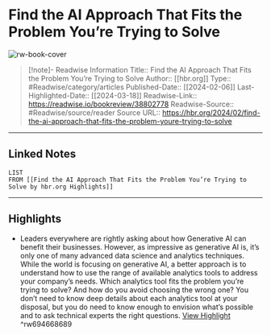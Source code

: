 # Find the AI Approach That Fits the Problem You’re Trying to Solve

![rw-book-cover](https://readwise-assets.s3.amazonaws.com/media/uploaded_book_covers/profile_174804/Feb24_06_AgnesJonas.jpg)
<br>
>[!note]- Readwise Information
>Title:: Find the AI Approach That Fits the Problem You’re Trying to Solve
>Author:: [[hbr.org]]
>Type:: #Readwise/category/articles
>Published-Date:: [[2024-02-06]]
>Last-Highlighted-Date:: [[2024-03-18]]
>Readwise-Link:: https://readwise.io/bookreview/38802778
>Readwise-Source:: #Readwise/source/reader
>Source URL:: https://hbr.org/2024/02/find-the-ai-approach-that-fits-the-problem-youre-trying-to-solve
--- 

## Linked Notes
```dataview
LIST
FROM [[Find the AI Approach That Fits the Problem You’re Trying to Solve by hbr.org Highlights]]
```

---

## Highlights
- Leaders everywhere are rightly asking about how Generative AI can benefit their businesses. However, as impressive as generative AI is, it’s only one of many advanced data science and analytics techniques. While the world is focusing on generative AI, a better approach is to understand how to use the range of available analytics tools to address your company’s needs. Which analytics tool fits the problem you’re trying to solve? And how do you avoid choosing the wrong one? You don’t need to know deep details about each analytics tool at your disposal, but you do need to know enough to envision what’s possible and to ask technical experts the right questions. [View Highlight](https://readwise.io/open/694668689) ^rw694668689
